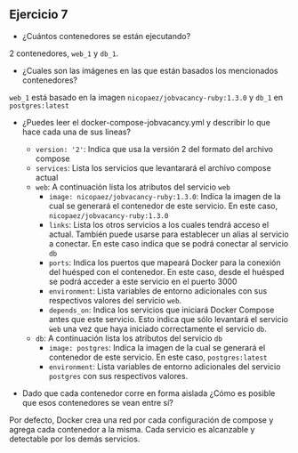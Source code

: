 ## Ejercicio 7

 - ¿Cuántos contenedores se están ejecutando?

2 contenedores, `web_1` y `db_1`.

 - ¿Cuales son las imágenes en las que están basados los mencionados contenedores?

`web_1` está basado en la imagen `nicopaez/jobvacancy-ruby:1.3.0` y `db_1` en `postgres:latest`

 - ¿Puedes leer el docker-compose-jobvacancy.yml y describir lo que hace cada una de sus lineas?
   - `version: '2'`: Indica que usa la versión 2 del formato del archivo compose
   - `services`: Lista los servicios que levantarará el archivo compose actual
   - `web`: A continuación lista los atributos del servicio `web`
     - `image: nicopaez/jobvacancy-ruby:1.3.0`: 
Indica la imagen de la cual se generará el contenedor de este servicio. En este caso, `nicopaez/jobvacancy-ruby:1.3.0`
     - `links`: Lista los otros servicios a los cuales tendrá acceso el actual. También puede usarse para establecer un alias al servicio a conectar. En este caso indica que se podrá conectar al servicio `db`
     - `ports`: Indica los puertos que mapeará Docker para la conexión del huésped con el contenedor. En este caso, desde el huésped se podrá acceder a este servicio en el puerto 3000
     - `environment`: Lista variables de entorno adicionales con sus respectivos valores del servicio `web`.
     - `depends_on`: Indica los servicios que iniciará Docker Compose antes que este servicio. Esto indica que sólo levantará el servicio `ẁeb` una vez que haya iniciado correctamente el servicio `db`.
   - `db`: A continuación lista los atributos del servicio `db`
     - `image: postgres`: Indica la imagen de la cual se generará el contenedor de este servicio. En este caso, `postgres:latest`
     - `environment`: Lista variables de entorno adicionales del servicio `postgres` con sus respectivos valores.

 - Dado que cada contenedor corre en forma aislada ¿Cómo es posible que esos contenedores se vean entre sí?

Por defecto, Docker crea una red por cada configuración de compose y agrega cada contenedor a la misma. Cada servicio es alcanzable y detectable por los demás servicios.
